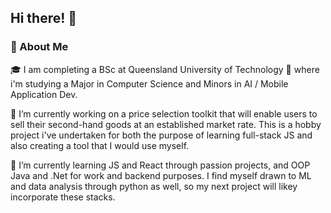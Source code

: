 ## Hi there!  👋

<!--
**lawlessminimalist/lawlessminimalist** is a ✨ _special_ ✨ repository because its `README.md` (this file) appears on your GitHub profile.

Here are some ideas to get you started:

- 🔭 I’m currently working on ...
- 🌱 I’m currently learning ...
- 👯 I’m looking to collaborate on ...
- 🤔 I’m looking for help with ...
- 💬 Ask me about ...
- 📫 How to reach me: ...
- 😄 Pronouns: ...
- ⚡ Fun fact: ...
-->

### 🚀 About Me

🎓 I am completing a BSc at Queensland University of Technology 🏫 where i'm studying a Major in Computer Science and Minors in AI / Mobile Application Dev.

🔭 I’m currently working on a price selection toolkit that will enable users to sell their second-hand goods at an established market rate. This is a hobby project i've undertaken for both the purpose of learning full-stack JS and also creating a tool that I would use myself.

🌱 I’m currently learning JS and React through passion projects, and OOP Java and .Net for work and backend purposes. I find myself drawn to ML and data analysis through python as well, so my next project will likey incorporate these stacks.
